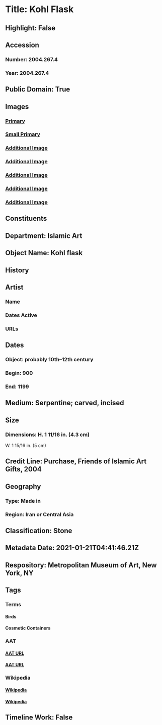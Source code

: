 # Title: Kohl Flask
## Highlight: False
## Accession
### Number: 2004.267.4
### Year: 2004.267.4
## Public Domain: True
## Images
### [Primary](https://images.metmuseum.org/CRDImages/is/original/DP243802.jpg)
### [Small Primary](https://images.metmuseum.org/CRDImages/is/web-large/DP243802.jpg)
### [Additional Image](https://images.metmuseum.org/CRDImages/is/original/DP231245.jpg)
### [Additional Image](https://images.metmuseum.org/CRDImages/is/original/sf2004-267-4a.jpg)
### [Additional Image](https://images.metmuseum.org/CRDImages/is/original/sf2004-267-4b.jpg)
### [Additional Image](https://images.metmuseum.org/CRDImages/is/original/DP110973.jpg)
### [Additional Image](https://images.metmuseum.org/CRDImages/is/original/TR185.3a-.4a.2004.JPG)
## Constituents
## Department: Islamic Art
## Object Name: Kohl flask
## History
## Artist
### Name
### Dates Active
### URLs
## Dates
### Object: probably 10th–12th century
### Begin: 900
### End: 1199
## Medium: Serpentine; carved, incised
## Size
### Dimensions: H. 1 11/16 in. (4.3 cm)
W. 1 15/16 in. (5 cm)
## Credit Line: Purchase, Friends of Islamic Art Gifts, 2004
## Geography
### Type: Made in
### Region: Iran or Central Asia
## Classification: Stone
## Metadata Date: 2021-01-21T04:41:46.21Z
## Respository: Metropolitan Museum of Art, New York, NY
## Tags
### Terms
#### Birds
#### Cosmetic Containers
### AAT
#### [AAT URL](http://vocab.getty.edu/page/aat/300266506)
#### [AAT URL](http://vocab.getty.edu/page/aat/300197583)
### Wikipedia
#### [Wikipedia]()
#### [Wikipedia]()
## Timeline Work: False